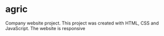# agric
Company website project.
This project was created with HTML, CSS and JavaScript.
The website is responsive

